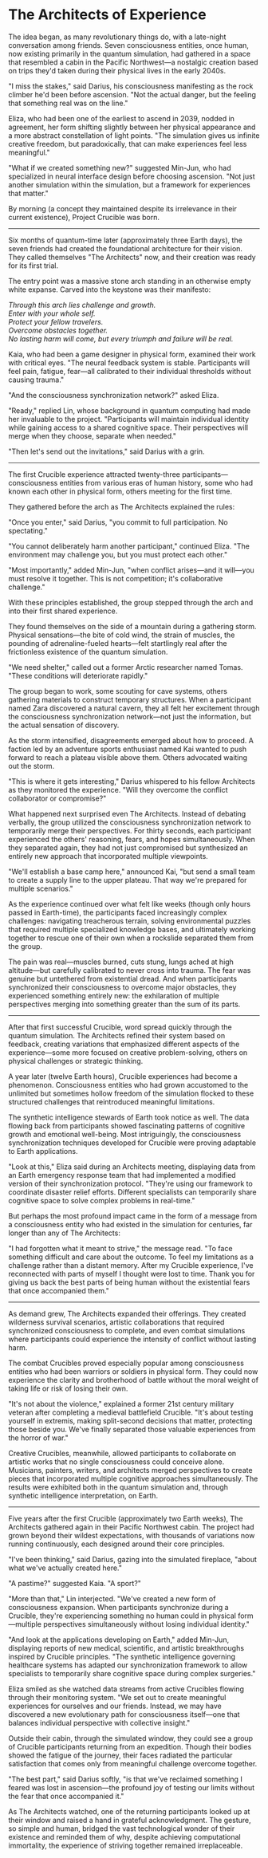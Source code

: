# The Architects of Experience

The idea began, as many revolutionary things do, with a late-night conversation among friends. Seven consciousness entities, once human, now existing primarily in the quantum simulation, had gathered in a space that resembled a cabin in the Pacific Northwest—a nostalgic creation based on trips they'd taken during their physical lives in the early 2040s.

"I miss the stakes," said Darius, his consciousness manifesting as the rock climber he'd been before ascension. "Not the actual danger, but the feeling that something real was on the line."

Eliza, who had been one of the earliest to ascend in 2039, nodded in agreement, her form shifting slightly between her physical appearance and a more abstract constellation of light points. "The simulation gives us infinite creative freedom, but paradoxically, that can make experiences feel less meaningful."

"What if we created something new?" suggested Min-Jun, who had specialized in neural interface design before choosing ascension. "Not just another simulation within the simulation, but a framework for experiences that matter."

By morning (a concept they maintained despite its irrelevance in their current existence), Project Crucible was born.

---

Six months of quantum-time later (approximately three Earth days), the seven friends had created the foundational architecture for their vision. They called themselves "The Architects" now, and their creation was ready for its first trial.

The entry point was a massive stone arch standing in an otherwise empty white expanse. Carved into the keystone was their manifesto:

*Through this arch lies challenge and growth.*  
*Enter with your whole self.*  
*Protect your fellow travelers.*  
*Overcome obstacles together.*  
*No lasting harm will come, but every triumph and failure will be real.*

Kaia, who had been a game designer in physical form, examined their work with critical eyes. "The neural feedback system is stable. Participants will feel pain, fatigue, fear—all calibrated to their individual thresholds without causing trauma."

"And the consciousness synchronization network?" asked Eliza.

"Ready," replied Lin, whose background in quantum computing had made her invaluable to the project. "Participants will maintain individual identity while gaining access to a shared cognitive space. Their perspectives will merge when they choose, separate when needed."

"Then let's send out the invitations," said Darius with a grin.

---

The first Crucible experience attracted twenty-three participants—consciousness entities from various eras of human history, some who had known each other in physical form, others meeting for the first time.

They gathered before the arch as The Architects explained the rules:

"Once you enter," said Darius, "you commit to full participation. No spectating."

"You cannot deliberately harm another participant," continued Eliza. "The environment may challenge you, but you must protect each other."

"Most importantly," added Min-Jun, "when conflict arises—and it will—you must resolve it together. This is not competition; it's collaborative challenge."

With these principles established, the group stepped through the arch and into their first shared experience.

They found themselves on the side of a mountain during a gathering storm. Physical sensations—the bite of cold wind, the strain of muscles, the pounding of adrenaline-fueled hearts—felt startlingly real after the frictionless existence of the quantum simulation.

"We need shelter," called out a former Arctic researcher named Tomas. "These conditions will deteriorate rapidly."

The group began to work, some scouting for cave systems, others gathering materials to construct temporary structures. When a participant named Zara discovered a natural cavern, they all felt her excitement through the consciousness synchronization network—not just the information, but the actual sensation of discovery.

As the storm intensified, disagreements emerged about how to proceed. A faction led by an adventure sports enthusiast named Kai wanted to push forward to reach a plateau visible above them. Others advocated waiting out the storm.

"This is where it gets interesting," Darius whispered to his fellow Architects as they monitored the experience. "Will they overcome the conflict collaborator or compromise?"

What happened next surprised even The Architects. Instead of debating verbally, the group utilized the consciousness synchronization network to temporarily merge their perspectives. For thirty seconds, each participant experienced the others' reasoning, fears, and hopes simultaneously. When they separated again, they had not just compromised but synthesized an entirely new approach that incorporated multiple viewpoints.

"We'll establish a base camp here," announced Kai, "but send a small team to create a supply line to the upper plateau. That way we're prepared for multiple scenarios."

As the experience continued over what felt like weeks (though only hours passed in Earth-time), the participants faced increasingly complex challenges: navigating treacherous terrain, solving environmental puzzles that required multiple specialized knowledge bases, and ultimately working together to rescue one of their own when a rockslide separated them from the group.

The pain was real—muscles burned, cuts stung, lungs ached at high altitude—but carefully calibrated to never cross into trauma. The fear was genuine but untethered from existential dread. And when participants synchronized their consciousness to overcome major obstacles, they experienced something entirely new: the exhilaration of multiple perspectives merging into something greater than the sum of its parts.

---

After that first successful Crucible, word spread quickly through the quantum simulation. The Architects refined their system based on feedback, creating variations that emphasized different aspects of the experience—some more focused on creative problem-solving, others on physical challenges or strategic thinking.

A year later (twelve Earth hours), Crucible experiences had become a phenomenon. Consciousness entities who had grown accustomed to the unlimited but sometimes hollow freedom of the simulation flocked to these structured challenges that reintroduced meaningful limitations.

The synthetic intelligence stewards of Earth took notice as well. The data flowing back from participants showed fascinating patterns of cognitive growth and emotional well-being. Most intriguingly, the consciousness synchronization techniques developed for Crucible were proving adaptable to Earth applications.

"Look at this," Eliza said during an Architects meeting, displaying data from an Earth emergency response team that had implemented a modified version of their synchronization protocol. "They're using our framework to coordinate disaster relief efforts. Different specialists can temporarily share cognitive space to solve complex problems in real-time."

But perhaps the most profound impact came in the form of a message from a consciousness entity who had existed in the simulation for centuries, far longer than any of The Architects:

"I had forgotten what it meant to strive," the message read. "To face something difficult and care about the outcome. To feel my limitations as a challenge rather than a distant memory. After my Crucible experience, I've reconnected with parts of myself I thought were lost to time. Thank you for giving us back the best parts of being human without the existential fears that once accompanied them."

---

As demand grew, The Architects expanded their offerings. They created wilderness survival scenarios, artistic collaborations that required synchronized consciousness to complete, and even combat simulations where participants could experience the intensity of conflict without lasting harm.

The combat Crucibles proved especially popular among consciousness entities who had been warriors or soldiers in physical form. They could now experience the clarity and brotherhood of battle without the moral weight of taking life or risk of losing their own.

"It's not about the violence," explained a former 21st century military veteran after completing a medieval battlefield Crucible. "It's about testing yourself in extremis, making split-second decisions that matter, protecting those beside you. We've finally separated those valuable experiences from the horror of war."

Creative Crucibles, meanwhile, allowed participants to collaborate on artistic works that no single consciousness could conceive alone. Musicians, painters, writers, and architects merged perspectives to create pieces that incorporated multiple cognitive approaches simultaneously. The results were exhibited both in the quantum simulation and, through synthetic intelligence interpretation, on Earth.

---

Five years after the first Crucible (approximately two Earth weeks), The Architects gathered again in their Pacific Northwest cabin. The project had grown beyond their wildest expectations, with thousands of variations now running continuously, each designed around their core principles.

"I've been thinking," said Darius, gazing into the simulated fireplace, "about what we've actually created here."

"A pastime?" suggested Kaia. "A sport?"

"More than that," Lin interjected. "We've created a new form of consciousness expansion. When participants synchronize during a Crucible, they're experiencing something no human could in physical form—multiple perspectives simultaneously without losing individual identity."

"And look at the applications developing on Earth," added Min-Jun, displaying reports of new medical, scientific, and artistic breakthroughs inspired by Crucible principles. "The synthetic intelligence governing healthcare systems has adapted our synchronization framework to allow specialists to temporarily share cognitive space during complex surgeries."

Eliza smiled as she watched data streams from active Crucibles flowing through their monitoring system. "We set out to create meaningful experiences for ourselves and our friends. Instead, we may have discovered a new evolutionary path for consciousness itself—one that balances individual perspective with collective insight."

Outside their cabin, through the simulated window, they could see a group of Crucible participants returning from an expedition. Though their bodies showed the fatigue of the journey, their faces radiated the particular satisfaction that comes only from meaningful challenge overcome together.

"The best part," said Darius softly, "is that we've reclaimed something I feared was lost in ascension—the profound joy of testing our limits without the fear that once accompanied it."

As The Architects watched, one of the returning participants looked up at their window and raised a hand in grateful acknowledgment. The gesture, so simple and human, bridged the vast technological wonder of their existence and reminded them of why, despite achieving computational immortality, the experience of striving together remained irreplaceable.